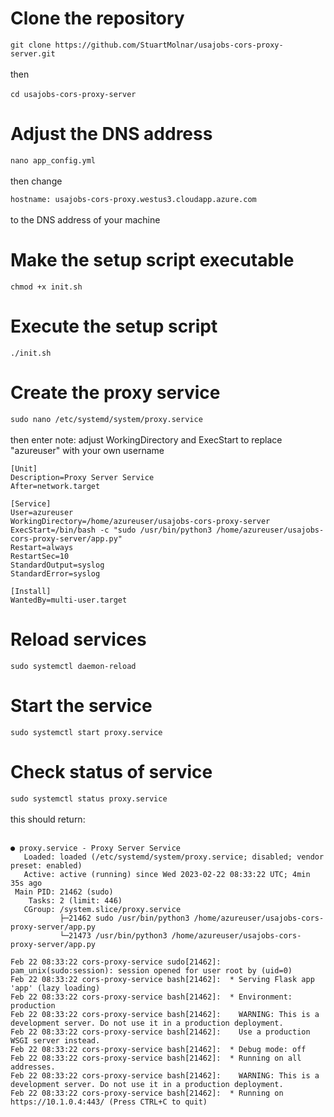 # Clone the repository
```git clone https://github.com/StuartMolnar/usajobs-cors-proxy-server.git```
<br><br>
then
<br><br>
```cd usajobs-cors-proxy-server```

# Adjust the DNS address
```nano app_config.yml```
<br><br>
then change
<br>

```hostname: usajobs-cors-proxy.westus3.cloudapp.azure.com```
<br><br>
to the DNS address of your machine

# Make the setup script executable
```chmod +x init.sh```

# Execute the setup script
```./init.sh```

# Create the proxy service
```sudo nano /etc/systemd/system/proxy.service```
<br><br>
then enter
note: adjust WorkingDirectory and ExecStart to replace "azureuser" with your own username
<br>

``` proxy.service
[Unit]
Description=Proxy Server Service
After=network.target

[Service]
User=azureuser
WorkingDirectory=/home/azureuser/usajobs-cors-proxy-server
ExecStart=/bin/bash -c "sudo /usr/bin/python3 /home/azureuser/usajobs-cors-proxy-server/app.py"
Restart=always
RestartSec=10
StandardOutput=syslog
StandardError=syslog

[Install]
WantedBy=multi-user.target
```

# Reload services
```sudo systemctl daemon-reload```

# Start the service
```sudo systemctl start proxy.service```

# Check status of service
```sudo systemctl status proxy.service```
<br><br>
this should return:
<br><br>
``` proxy service output
● proxy.service - Proxy Server Service
   Loaded: loaded (/etc/systemd/system/proxy.service; disabled; vendor preset: enabled)
   Active: active (running) since Wed 2023-02-22 08:33:22 UTC; 4min 35s ago
 Main PID: 21462 (sudo)
    Tasks: 2 (limit: 446)
   CGroup: /system.slice/proxy.service
           ├─21462 sudo /usr/bin/python3 /home/azureuser/usajobs-cors-proxy-server/app.py
           └─21473 /usr/bin/python3 /home/azureuser/usajobs-cors-proxy-server/app.py

Feb 22 08:33:22 cors-proxy-service sudo[21462]: pam_unix(sudo:session): session opened for user root by (uid=0)
Feb 22 08:33:22 cors-proxy-service bash[21462]:  * Serving Flask app 'app' (lazy loading)
Feb 22 08:33:22 cors-proxy-service bash[21462]:  * Environment: production
Feb 22 08:33:22 cors-proxy-service bash[21462]:    WARNING: This is a development server. Do not use it in a production deployment.
Feb 22 08:33:22 cors-proxy-service bash[21462]:    Use a production WSGI server instead.
Feb 22 08:33:22 cors-proxy-service bash[21462]:  * Debug mode: off
Feb 22 08:33:22 cors-proxy-service bash[21462]:  * Running on all addresses.
Feb 22 08:33:22 cors-proxy-service bash[21462]:    WARNING: This is a development server. Do not use it in a production deployment.
Feb 22 08:33:22 cors-proxy-service bash[21462]:  * Running on https://10.1.0.4:443/ (Press CTRL+C to quit)
```
